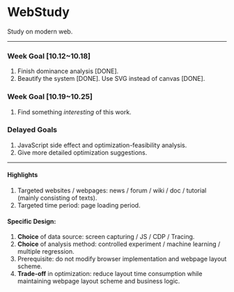 # WebStudy
Study on modern web.

---

### Week Goal [10.12~10.18]
1. Finish dominance analysis [DONE].
2. Beautify the system [DONE]. Use SVG instead of canvas [DONE].

### Week Goal [10.19~10.25]
1. Find something *interesting* of this work. 

### Delayed Goals
1. JavaScript side effect and optimization-feasibility analysis.
2. Give more detailed optimization suggestions.

---

#### Highlights
1. Targeted websites / webpages: news / forum / wiki / doc / tutorial (mainly consisting of texts).
2. Targeted time period: page loading period.

#### Specific Design:
1. **Choice** of data source: screen capturing / JS / CDP / Tracing.
2. **Choice** of analysis method: controlled experiment / machine learning / multiple regression.
3. Prerequisite: do not modify browser implementation and webpage layout scheme.
4. **Trade-off** in optimization: reduce layout time consumption while maintaining webpage layout scheme and business logic.
